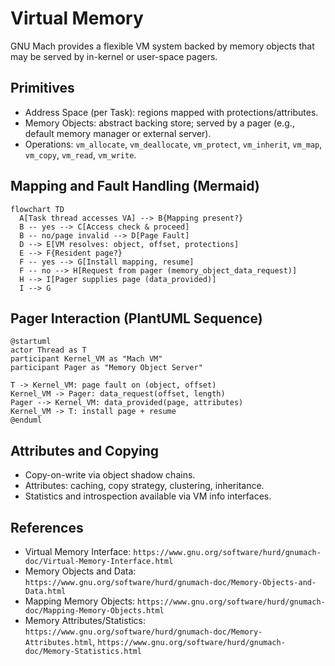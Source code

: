 # Virtual Memory

GNU Mach provides a flexible VM system backed by memory objects that may be served by in-kernel or user-space pagers.

## Primitives
- Address Space (per Task): regions mapped with protections/attributes.
- Memory Objects: abstract backing store; served by a pager (e.g., default memory manager or external server).
- Operations: `vm_allocate`, `vm_deallocate`, `vm_protect`, `vm_inherit`, `vm_map`, `vm_copy`, `vm_read`, `vm_write`.

## Mapping and Fault Handling (Mermaid)
```mermaid
flowchart TD
  A[Task thread accesses VA] --> B{Mapping present?}
  B -- yes --> C[Access check & proceed]
  B -- no/page invalid --> D[Page Fault]
  D --> E[VM resolves: object, offset, protections]
  E --> F{Resident page?}
  F -- yes --> G[Install mapping, resume]
  F -- no --> H[Request from pager (memory_object_data_request)]
  H --> I[Pager supplies page (data_provided)]
  I --> G
```

## Pager Interaction (PlantUML Sequence)
```plantuml
@startuml
actor Thread as T
participant Kernel_VM as "Mach VM"
participant Pager as "Memory Object Server"

T -> Kernel_VM: page fault on (object, offset)
Kernel_VM -> Pager: data_request(offset, length)
Pager --> Kernel_VM: data_provided(page, attributes)
Kernel_VM -> T: install page + resume
@enduml
```

## Attributes and Copying
- Copy-on-write via object shadow chains.
- Attributes: caching, copy strategy, clustering, inheritance.
- Statistics and introspection available via VM info interfaces.

## References
- Virtual Memory Interface: `https://www.gnu.org/software/hurd/gnumach-doc/Virtual-Memory-Interface.html`
- Memory Objects and Data: `https://www.gnu.org/software/hurd/gnumach-doc/Memory-Objects-and-Data.html`
- Mapping Memory Objects: `https://www.gnu.org/software/hurd/gnumach-doc/Mapping-Memory-Objects.html`
- Memory Attributes/Statistics: `https://www.gnu.org/software/hurd/gnumach-doc/Memory-Attributes.html`, `https://www.gnu.org/software/hurd/gnumach-doc/Memory-Statistics.html`
